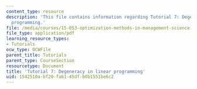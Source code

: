 ```yaml
---
content_type: resource
description: 'This file contains information regarding Tutorial 7: Degeneracy in linear
  programming.'
file: /media/courses/15-053-optimization-methods-in-management-science-spring-2013/1542510abf20fa6145dfb0b1551be6c2_MIT15_053S13_tut07.pdf
file_type: application/pdf
learning_resource_types:
- Tutorials
ocw_type: OCWFile
parent_title: Tutorials
parent_type: CourseSection
resourcetype: Document
title: 'Tutorial 7: Degeneracy in linear programming'
uid: 1542510a-bf20-fa61-45df-b0b1551be6c2
---
```

